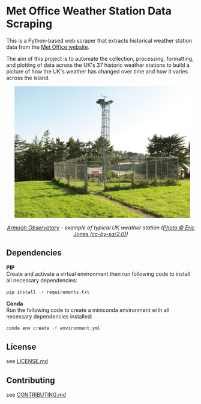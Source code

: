 # Met Office Weather Station Data Scraping
This is a Python-based web scraper that extracts historical weather station data from the [Met Office website](https://www.metoffice.gov.uk/research/climate/maps-and-data/historic-station-data).

The aim of this project is to automate the collection, processing, formatting, and plotting of data across the UK's 37 historic weather stations to build a picture of how the UK's weather has changed over time and how it varies across the island.

<p align = "center">
  <img src = "station_image.jpg" alt = "image" height = "350">
</p>
<p align="center">
    <i><a href="https://en.wikipedia.org/wiki/Armagh_Observatory">Armagh Observatory</a> - example of typical UK weather station (<a href="https://www.geograph.ie/photo/5000777">Photo © Eric Jones (cc-by-sa/2.0)</a>)</i>
</p>

## Dependencies
**PIP**  
Create and activate a virtual environment then run following code to install all necessary dependencies:
```bash
pip install -r requirements.txt
```

**Conda**  
Run the following code to create a miniconda environment with all necessary dependencies installed:
```bash
conda env create -f environment.yml
```

## License
see [LICENSE.md](LICENSE.md)

## Contributing
see [CONTRIBUTING.md](CONTRIBUTING.md)
